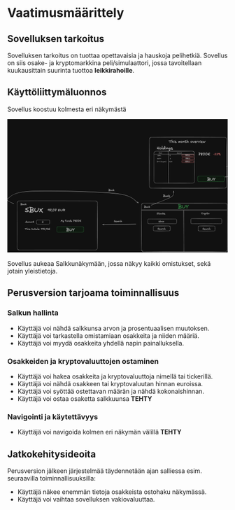 # Vaatimusmäärittely

## Sovelluksen tarkoitus

Sovelluksen tarkoitus on tuottaa opettavaisia ja hauskoja pelihetkiä. Sovellus on siis osake- ja kryptomarkkina peli/simulaattori, jossa tavoitellaan kuukausittain suurinta tuottoa **leikkirahoille**.

## Käyttöliittymäluonnos

Sovellus koostuu kolmesta eri näkymästä

![](./kuvat/kayttoliittymaluonnos.png)

Sovellus aukeaa Salkkunäkymään, jossa näkyy kaikki omistukset, sekä jotain yleistietoja.

## Perusversion tarjoama toiminnallisuus

### Salkun hallinta

- Käyttäjä voi nähdä salkkunsa arvon ja prosentuaalisen muutoksen.
- Käyttäjä voi tarkastella omistamiaan osakkeita ja niiden määriä.
- Käyttäjä voi myydä osakkeita yhdellä napin painalluksella.

### Osakkeiden ja kryptovaluuttojen ostaminen

- Käyttäjä voi hakea osakkeita ja kryptovaluuttoja nimellä tai tickerillä.
- Käyttäjä voi nähdä osakkeen tai kryptovaluutan hinnan euroissa.
- Käyttäjä voi syöttää ostettavan määrän ja nähdä kokonaishinnan.
- Käyttäjä voi ostaa osaketta salkkuunsa **TEHTY**

### Navigointi ja käytettävyys

- Käyttäjä voi navigoida kolmen eri näkymän välillä **TEHTY**

## Jatkokehitysideoita

Perusversion jälkeen järjestelmää täydennetään ajan salliessa esim. seuraavilla toiminnallisuuksilla:

- Käyttäjä näkee enemmän tietoja osakkeista ostohaku näkymässä.
- Käyttäjä voi vaihtaa sovelluksen vakiovaluuttaa.
